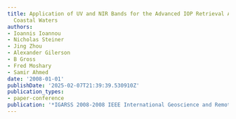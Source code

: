 ```yaml
---
title: Application of UV and NIR Bands for the Advanced IOP Retrieval Algorithms in
  Coastal Waters
authors:
- Ioannis Ioannou
- Nicholas Steiner
- Jing Zhou
- Alexander Gilerson
- B Gross
- Fred Moshary
- Samir Ahmed
date: '2008-01-01'
publishDate: '2025-02-07T21:39:39.530910Z'
publication_types:
- paper-conference
publication: '*IGARSS 2008-2008 IEEE International Geoscience and Remote Sensing Symposium*'
---
```

